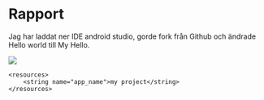 
# Rapport

Jag har laddat ner IDE android studio, gorde fork från Github och ändrade Hello world till My Hello. 

![](Screenshot_20230329_115022.png)



```
<resources>
    <string name="app_name">my project</string>
</resources>
```


